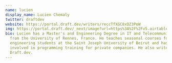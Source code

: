 ```yaml
---
name: lucien
display_name: Lucien Chemaly
twitter: draftdev
website: https://portal.draft.dev/writers/reccTfXGC8xDZ3PoW
img: https://portal.draft.dev/_next/image?url=https%3A%2F%2Fv5.airtableusercontent.com%2Fv1%2F17%2F17%2F1686348000000%2Fu9I0qZ7mrM75b4e_w-mfNg%2F9jGwPR5ULOLDvReGhDn-SLMbZ6_OFRyW7KgaGLaJJS0quOaKnXGPH9eLekpFl87LPGTPqYxjl4_67HZOpyUmNEuKMkDgIndtEoM_RhMDfH8%2FwBwyooKPf-BE5I4ussGO6xhacwaBvaG2W0Gj9qOnmV8&w=1920&q=75
bio: Lucien has a Master's and Engineering Degree in IT and Telecommunications
  from the University of Rennes, France. He teaches seasonal courses for
  engineering students at the Saint Joseph University of Beirut and has been
  involved in programming training for private companies. He also writes for
  Draft.dev.
---
```

